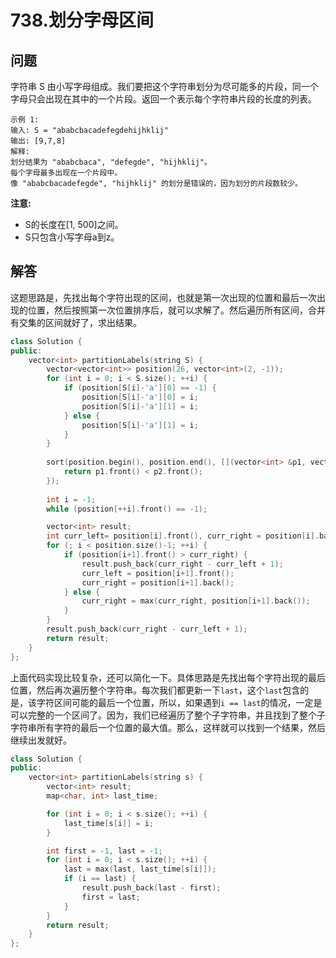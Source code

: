 # 738.划分字母区间

## 问题
字符串 S 由小写字母组成。我们要把这个字符串划分为尽可能多的片段，同一个字母只会出现在其中的一个片段。返回一个表示每个字符串片段的长度的列表。

```
示例 1:
输入: S = "ababcbacadefegdehijhklij"
输出: [9,7,8]
解释:
划分结果为 "ababcbaca", "defegde", "hijhklij"。
每个字母最多出现在一个片段中。
像 "ababcbacadefegde", "hijhklij" 的划分是错误的，因为划分的片段数较少。
```

**注意:**
- S的长度在[1, 500]之间。
- S只包含小写字母a到z。

## 解答
这题思路是，先找出每个字符出现的区间，也就是第一次出现的位置和最后一次出现的位置，然后按照第一次位置排序后，就可以求解了。然后遍历所有区间，合并有交集的区间就好了，求出结果。

```C++
class Solution {
public:
    vector<int> partitionLabels(string S) {
        vector<vector<int>> position(26, vector<int>(2, -1));
        for (int i = 0; i < S.size(); ++i) {
            if (position[S[i]-'a'][0] == -1) {
                position[S[i]-'a'][0] = i;
                position[S[i]-'a'][1] = i;
            } else {
                position[S[i]-'a'][1] = i;
            }
        }
        
        sort(position.begin(), position.end(), [](vector<int> &p1, vector<int> &p2){
            return p1.front() < p2.front();
        });
        
        int i = -1;
        while (position[++i].front() == -1);

        vector<int> result;
        int curr_left= position[i].front(), curr_right = position[i].back();
        for (; i < position.size()-1; ++i) {
            if (position[i+1].front() > curr_right) {
                result.push_back(curr_right - curr_left + 1);
                curr_left = position[i+1].front();
                curr_right = position[i+1].back();
            } else {
                curr_right = max(curr_right, position[i+1].back());
            }
        }
        result.push_back(curr_right - curr_left + 1);
        return result;
    }
};
```

上面代码实现比较复杂，还可以简化一下。具体思路是先找出每个字符出现的最后位置，然后再次遍历整个字符串。每次我们都更新一下`last`，这个`last`包含的是，该字符区间可能的最后一个位置，所以，如果遇到`i == last`的情况，一定是可以完整的一个区间了。因为，我们已经遍历了整个子字符串，并且找到了整个子字符串所有字符的最后一个位置的最大值。那么，这样就可以找到一个结果，然后继续出发就好。

```C++
class Solution {
public:
    vector<int> partitionLabels(string s) {
        vector<int> result;
        map<char, int> last_time;

        for (int i = 0; i < s.size(); ++i) {
            last_time[s[i]] = i;
        }

        int first = -1, last = -1;
        for (int i = 0; i < s.size(); ++i) {
            last = max(last, last_time[s[i]]);
            if (i == last) {
                result.push_back(last - first);
                first = last;
            }
        }
        return result;
    }
};
```
